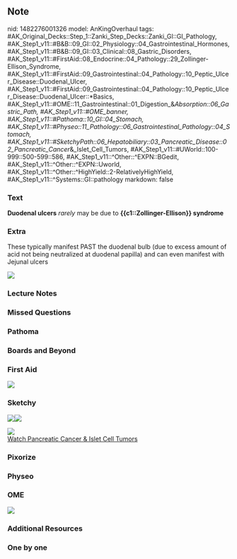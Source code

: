 ## Note
nid: 1482276001326
model: AnKingOverhaul
tags: #AK_Original_Decks::Step_1::Zanki_Step_Decks::Zanki_GI::GI_Pathology, #AK_Step1_v11::#B&B::09_GI::02_Physiology::04_Gastrointestinal_Hormones, #AK_Step1_v11::#B&B::09_GI::03_Clinical::08_Gastric_Disorders, #AK_Step1_v11::#FirstAid::08_Endocrine::04_Pathology::29_Zollinger-Ellison_Syndrome, #AK_Step1_v11::#FirstAid::09_Gastrointestinal::04_Pathology::10_Peptic_Ulcer_Disease::Duodenal_Ulcer, #AK_Step1_v11::#FirstAid::09_Gastrointestinal::04_Pathology::10_Peptic_Ulcer_Disease::Duodenal_Ulcer::*Basics, #AK_Step1_v11::#OME::11_Gastrointestinal::01_Digestion_&_Absorption::06_Gastric_Path, #AK_Step1_v11::#OME_banner, #AK_Step1_v11::#Pathoma::10_GI::04_Stomach, #AK_Step1_v11::#Physeo::11_Pathology::06_Gastrointestinal_Pathology::04_Stomach, #AK_Step1_v11::#SketchyPath::06_Hepatobiliary::03_Pancreatic_Disease::02_Pancreatic_Cancer_&_Islet_Cell_Tumors, #AK_Step1_v11::#UWorld::100-999::500-599::586, #AK_Step1_v11::^Other::^EXPN::BGedit, #AK_Step1_v11::^Other::^EXPN::Uworld, #AK_Step1_v11::^Other::^HighYield::2-RelativelyHighYield, #AK_Step1_v11::^Systems::GI::pathology
markdown: false

### Text
<div>
  <b>Duodenal ulcers</b> <i>rarely</i> may be due to
  <b>{{c1::Zollinger-Ellison}} syndrome</b>
</div>

### Extra
These typically manifest PAST the duodenal bulb (due to excess
amount of acid not being neutralized at duodenal papilla) and can
even manifest with Jejunal ulcers
<div><img src="paste-499088084697089.jpg"></div>

### Lecture Notes


### Missed Questions


### Pathoma


### Boards and Beyond


### First Aid
<img src="tmpPN4Apc.png">

### Sketchy
<img src=
"Screen%20Shot%202020-01-16%20at%206.45.17%20PM.JPG"><img src=
"Screen%20Shot%202020-01-16%20at%206.45.26%20PM.JPG">
<div><img src=
"Zoverall%20picture%20(50)_1566160514431.jpg"></div><a href=
"https://dashboard.sketchy.com/study/medical/courses/medical-pathophysiology/units/medical-pediatrics-hepatobiliary/videos/medical-pathophysiology-hepatobiliary-pancreatic-disease-pancreatic-cancer-and-islet-cell-tumors?utm_source=anki&utm_medium=partnership&utm_campaign=february_update&utm_content=medical">Watch
Pancreatic Cancer & Islet Cell Tumors</a>

### Pixorize


### Physeo


### OME
<div class="ome-widget">
  <a href="https://onlinemeded.org?ref=anki"><img src=
  "_OME_AnkiFlashcards_General_4.png"></a>
</div>

### Additional Resources


### One by one

